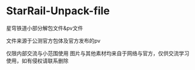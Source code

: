 # StarRail-Unpack-file
星穹铁道小部分解包文件&pv文件

文件来源于公测官方包体及官方发布的pv


仅限内部交流与小范围使用
图片与其他素材均来自于网络与官方，仅供交流学习使用，如有侵权请联系删除
